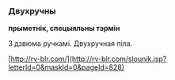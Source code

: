 ### Двухручны
**прыметнік, спецыяльны тэрмін**

З дзвюма ручкамі. Двухручная піла.

<a rel="author">[http://rv-blr.com/](http://rv-blr.com/slounik.jsp?letterId=0&maskId=0&pageId=828)</a>
